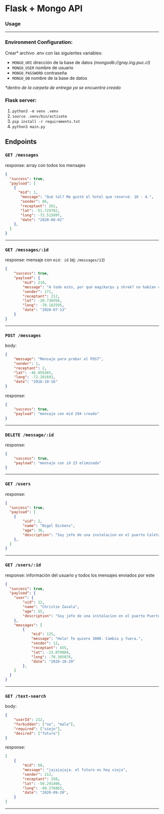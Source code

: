 # Flask + Mongo API

### Usage
---

### Environment Configuration:

Crear* archivo .env con las siguientes variables:

- ```MONGO_URI``` dirección de la base de datos *(mongodb://gray.ing.puc.cl)*
- ```MONGO_USER``` nombre de usuario
- ```MONGO_PASSWORD``` contraseña
- ```MONGO_DB``` nombre de la base de datos

*\*dentro de la carpeta de entrega ya se encuentra creado*

### Flask server:
1. ```python3 -m venv .venv```
2. ```source .venv/bin/activate```
3. ```pip install -r requirements.txt```
4. ```python3 main.py```

## Endpoints

### ```GET /messages```

response: array con todos los mensajes

```json
{
  "success": true,
  "payload": [
    {
      "mid": 1,
       "message": "Qué tal? Me gustó el hotel que reservé. 10 - 4.",
       "sender": 86,
       "receptant": 261,
       "lat": -51.729782,
       "long": -72.515097,
       "date": "2020-08-02"
    },
  ]
}
```
---

### ```GET /messages/:id```

response: mensaje con ```mid: id``` (ej: `/messages/13`)

```json
{
    "success": true,
    "payload": {
        "mid": 210,
        "message": "A todo esto, por qué magikarps y shrek? no habían códigos mejores?",
        "sender": 171,
        "receptant": 212,
        "lat": -20.736956,
        "long": -70.182595,
        "date": "2020-07-13"
    }
}
```
---

### ```POST /messages```

body:

```json
{
    "message": "Mensaje para probar el POST",
    "sender": 1,
    "receptant": 2,
    "lat": -46.059365,
    "long": -72.201691,
    "date": "2018-10-16"
}
```

response:
```json
{
    "success": true,
    "payload": "mensaje con mid 294 creado"
}
```

---

### ```DELETE /message/:id```

response:
```json
{
    "success": true,
    "payload": "mensaje con id 23 eliminado"
}
```

---

### ```GET /users```

response:
```json
{
  "success": true,
  "payload": [
    {
        "uid": 1,
        "name": "Nigel Dickens",
        "age": 36,
        "description": "Soy jefe de una instalacion en el puerto Caleta Coloso"
    },
  ]
}
```
---

### ```GET /users/:id```

response: información del usuario y todos los mensajes enviados por este

```json
{
  "success": true,
  "payload": {
    "user": {
        "uid": 12,
        "name": "Christie Zavala",
        "age": 55,
        "description": "Soy jefe de una instalacion en el puerto Puerto Angamos"
    },
    "messages": [
        {
            "mid": 125,
            "message": "Hola! Te quiero 3000. Cambio y fuera.",
            "sender": 12,
            "receptant": 455,
            "lat": -23.079884,
            "long": -70.385076,
            "date": "2020-10-29"
        },
    ]
  }
}
```

---

### ```GET /text-search```

body:

```json
{
    "userId": 212,
    "forbidden": ["no", "mala"],
    "required": ["viejo"],
    "desired": ["futuro"]
}
```

response:

```json
[
    {
        "mid": 68,
        "message": "jajajajaja. el futuro es hoy viejo",
        "sender": 212,
        "receptant": 250,
        "lat": -50.291406,
        "long": -90.276865,
        "date": "2020-09-20",
    }
]
```

---
